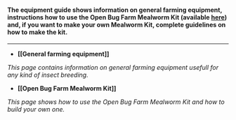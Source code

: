 #### **The equipment guide shows information on general farming equipment, instructions how to use the Open Bug Farm Mealworm Kit (available [here](http://www.openbugfarm.com/store/c1/Featured_Products.html)) and, if you want to make your own Mealworm Kit, complete guidelines on how to make the kit.**

***


* **[[General farming equipment]]**

_This page contains information on general farming equipment usefull for any kind of insect breeding._


* **[[Open Bug Farm Mealworm Kit]]**

_This page shows how to use the Open Bug Farm Mealworm Kit and how to build your own one._
